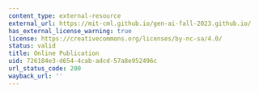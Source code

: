 ```yaml
---
content_type: external-resource
external_url: https://mit-cml.github.io/gen-ai-fall-2023.github.io/
has_external_license_warning: true
license: https://creativecommons.org/licenses/by-nc-sa/4.0/
status: valid
title: Online Publication
uid: 726184e3-d654-4cab-adcd-57a8e952496c
url_status_code: 200
wayback_url: ''
---
```

